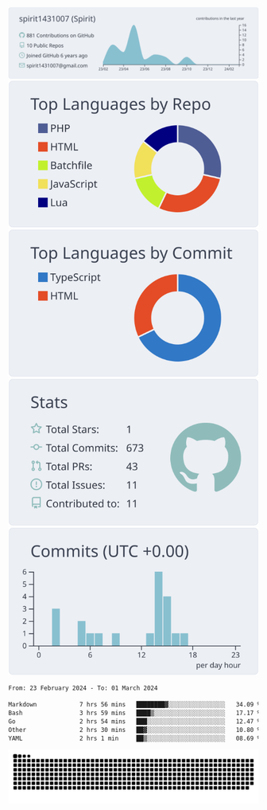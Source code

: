 [![](https://raw.githubusercontent.com/spirit1431007/spirit1431007/master/profile-summary-card-output/nord_bright/0-profile-details.svg)](https://git.io/spiritx)
[![](https://raw.githubusercontent.com/spirit1431007/spirit1431007/master/profile-summary-card-output/nord_bright/1-repos-per-language.svg)](https://git.io/spiritx) [![](https://raw.githubusercontent.com/spirit1431007/spirit1431007/master/profile-summary-card-output/nord_bright/2-most-commit-language.svg)](https://git.io/spiritx)
[![](https://raw.githubusercontent.com/spirit1431007/spirit1431007/master/profile-summary-card-output/nord_bright/3-stats.svg)](https://git.io/spiritx) [![](https://raw.githubusercontent.com/spirit1431007/spirit1431007/master/profile-summary-card-output/nord_bright/4-productive-time.svg)](https://git.io/spiritx)

<!--START_SECTION:waka-->

```txt
From: 23 February 2024 - To: 01 March 2024

Markdown            7 hrs 56 mins   ████████▓░░░░░░░░░░░░░░░░   34.09 %
Bash                3 hrs 59 mins   ████▒░░░░░░░░░░░░░░░░░░░░   17.17 %
Go                  2 hrs 54 mins   ███░░░░░░░░░░░░░░░░░░░░░░   12.47 %
Other               2 hrs 30 mins   ██▓░░░░░░░░░░░░░░░░░░░░░░   10.80 %
YAML                2 hrs 1 min     ██▒░░░░░░░░░░░░░░░░░░░░░░   08.69 %
```

<!--END_SECTION:waka-->

![contribution](https://github.com/spirit1431007/spirit1431007/blob/output/github-contribution-grid-snake.svg)
